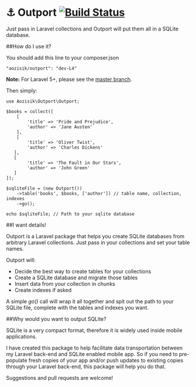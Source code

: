 ⚓️ Outport [![Build Status](https://travis-ci.org/aozisik/outport.svg?branch=L4)](https://travis-ci.org/aozisik/outport)
========


Just pass in Laravel collections and Outport will put them all in a SQLite database.
    
##How do I use it?

You should add this line to your composer.json

    "aozisik/outport": "dev-L4"

**Note:** For Laravel 5+, please see the [master branch](https://github.com/aozisik/outport).

Then simply:

    use Aozisik\Outport\Outport;
    
	$books = collect([
		[
			'title' => 'Pride and Prejudice',
			'author' => 'Jane Austen'
		],
		[
			'title' => 'Oliver Twist',
			'author' => 'Charles Dickens'
       ],
       [
			'title' => 'The Fault in Our Stars',
			'author' => 'John Green'
       ]
	]);
    
    $sqliteFile = (new Outport())
        ->table('books', $books, ['author']) // table name, collection, indexes
        ->go();
    
    echo $sqliteFile; // Path to your sqlite database

##I want details!

Outport is a Laravel package that helps you create SQLite databases from arbitrary Laravel collections.
Just pass in your collections and set your table names.

Outport will:

+ Decide the best way to create tables for your collections
+ Create a SQLite database and migrate those tables
+ Insert data from your collection in chunks
+ Create indexes if asked

A simple *go()* call will wrap it all together and spit out the path to your SQLite file, complete with the tables and indexes you want. 

##Why would you want to output SQLite?

SQLite is a very compact format, therefore it is widely used inside mobile applications.

I have created this package to help facilitate data transportation between my Laravel back-end and SQLite enabled mobile app.
So if you need to pre-populate fresh copies of your app and/or push updates to existing copies through your Laravel back-end, this package will help you do that.

Suggestions and pull requests are welcome!